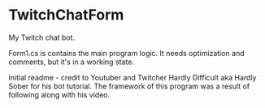 # TwitchChatForm
My Twitch chat bot.

Form1.cs is contains the main program logic.  It needs optimization and comments, but it's in a working state.

Initial readme - credit to Youtuber and Twitcher Hardly Difficult aka Hardly Sober for his bot tutorial.
The framework of this program was a result of following along with his video.
